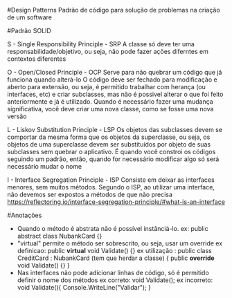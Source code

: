 #Design Patterns 
 Padrão de código para solução de problemas na criação de um software

#Padrão SOLID

 S - Single Responsibility Principle - SRP
	A classe só deve ter uma responsabilidade/objetivo, ou seja, não pode fazer ações diferntes em contextos diferentes

 O - Open/Closed Principle - OCP
	Serve para não quebrar um código que já funciona quando alterá-lo
	O código deve ser fechado para modificação e aberto para extensão, ou seja, é permitido trabalhar com herança (ou interfaces, etc) e criar subclasses, mas não é possivel alterar 
	o que foi feito anteriormente e já é utilizado.
	Quando é necessário fazer uma mudança significativa, você deve criar uma nova classe, como se fosse uma nova versão

 L - Liskov Substitution Principle - LSP
	Os objetos das subclasses devem se comportar da mesma forma que os objetos da superclasse, ou seja, os objetos de uma superclasse devem ser substituídos por objeto de suas 
	subclasses sem quebrar o aplicativo.
	É quando você constroi os códigos seguindo um padrão, então, quando for necessário modificar algo só será necessário mudar o nome

I - Interface Segregation Principle - ISP
	Consiste em deixar as interfaces menores, sem muitos métodos.
	Segundo o ISP, ao utilizar uma interface, não devemos ser expostos a métodos de que não precisa
	https://reflectoring.io/interface-segregation-principle/#what-is-an-interface 

#Anotações
 * Quando o método é abstrata não é possível instânciá-lo.
	ex: public abstract class NubankCard {}
 * "virtual" permite o método ser sobrescrito, ou seja, usar um override 
    ex definicao: public **virtual** void Validate() {}
	ex utilização :  public class CreditCard : NubankCard (tem que herdar a classe)
						{
							public **override** void Validate()
							{}
						}
 * Nas interfaces não pode adicionar linhas de código, só é permitido definir o nome dos métodos 
	ex correto: void Validate();
	ex incorreto: void Validate(){
					Console.WriteLine("Validar");
				  }
